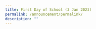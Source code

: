 ```yaml
---
title: First Day of School (3 Jan 2023)
permalink: /announcement/permalink/
description: ""
---
```

